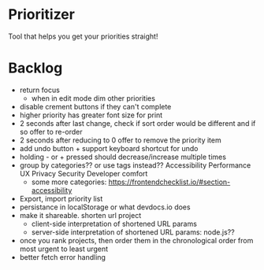 # Prioritizer
Tool that helps you get your priorities straight!

# Backlog
- return focus
    - when in edit mode dim other priorities
- disable crement buttons if they can't complete
- higher priority has greater font size for print
- 2 seconds after last change, check if sort order would be different and if so offer to re-order
- 2 seconds after reducing to 0 offer to remove the priority item
- add undo button + support keyboard shortcut for undo
- holding - or + pressed should decrease/increase multiple times
- group by categories??  or use tags instead??
    Accessibility
    Performance
    UX
    Privacy
    Security
    Developer comfort
    - some more categories: https://frontendchecklist.io/#section-accessibility
- Export, import priority list
- persistance in localStorage or what devdocs.io does
- make it shareable. shorten url project
    - client-side interpretation of shortened URL params
    - server-side interpretation of shortened URL params: node.js??
- once you rank projects, then order them in the chronological order from most urgent to least urgent
- better fetch error handling